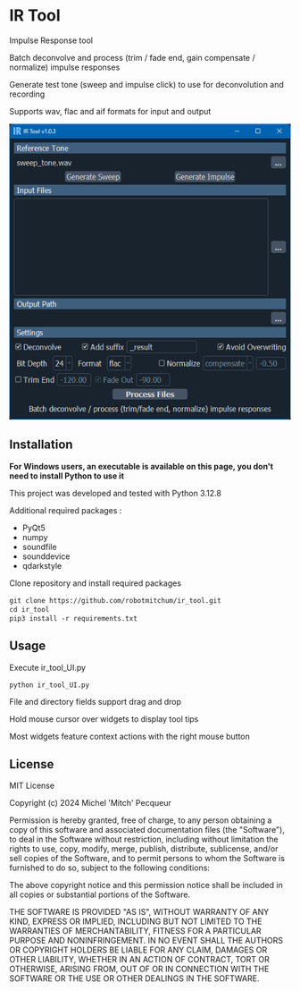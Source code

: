 # IR Tool

Impulse Response tool

Batch deconvolve and process (trim / fade end, gain compensate / normalize) impulse responses

Generate test tone (sweep and impulse click) to use for deconvolution and recording

Supports wav, flac and aif formats for input and output


![Alt Text](screencaps/irt_screencap_01.png)

## Installation

**For Windows users, an executable is available on this page, you don't need to install Python to use it**

This project was developed and tested with Python 3.12.8

Additional required packages :

* PyQt5
* numpy
* soundfile
* sounddevice
* qdarkstyle

Clone repository and install required packages
```
git clone https://github.com/robotmitchum/ir_tool.git
cd ir_tool
pip3 install -r requirements.txt
```

## Usage

Execute ir_tool_UI.py

```
python ir_tool_UI.py
```

File and directory fields support drag and drop

Hold mouse cursor over widgets to display tool tips

Most widgets feature context actions with the right mouse button

## License

MIT License

Copyright (c) 2024 Michel 'Mitch' Pecqueur

Permission is hereby granted, free of charge, to any person obtaining a copy of this software and associated
documentation files (the "Software"), to deal in the Software without restriction, including without limitation the
rights to use, copy, modify, merge, publish, distribute, sublicense, and/or sell copies of the Software, and to permit
persons to whom the Software is furnished to do so, subject to the following conditions:

The above copyright notice and this permission notice shall be included in all copies or substantial portions of the
Software.

THE SOFTWARE IS PROVIDED "AS IS", WITHOUT WARRANTY OF ANY KIND, EXPRESS OR IMPLIED, INCLUDING BUT NOT LIMITED TO THE
WARRANTIES OF MERCHANTABILITY, FITNESS FOR A PARTICULAR PURPOSE AND NONINFRINGEMENT. IN NO EVENT SHALL THE AUTHORS OR
COPYRIGHT HOLDERS BE LIABLE FOR ANY CLAIM, DAMAGES OR OTHER LIABILITY, WHETHER IN AN ACTION OF CONTRACT, TORT OR
OTHERWISE, ARISING FROM, OUT OF OR IN CONNECTION WITH THE SOFTWARE OR THE USE OR OTHER DEALINGS IN THE SOFTWARE.
